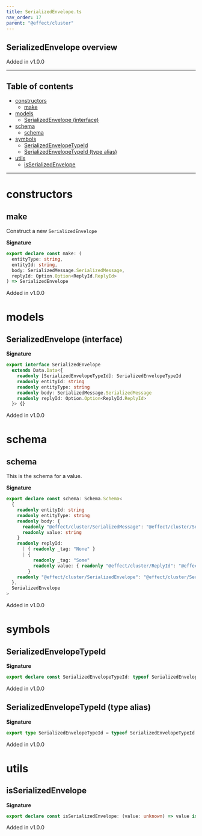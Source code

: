 ```yaml
---
title: SerializedEnvelope.ts
nav_order: 17
parent: "@effect/cluster"
---
```


## SerializedEnvelope overview

Added in v1.0.0

---

<h2 class="text-delta">Table of contents</h2>

- [constructors](#constructors)
  - [make](#make)
- [models](#models)
  - [SerializedEnvelope (interface)](#serializedenvelope-interface)
- [schema](#schema)
  - [schema](#schema-1)
- [symbols](#symbols)
  - [SerializedEnvelopeTypeId](#serializedenvelopetypeid)
  - [SerializedEnvelopeTypeId (type alias)](#serializedenvelopetypeid-type-alias)
- [utils](#utils)
  - [isSerializedEnvelope](#isserializedenvelope)

---

# constructors

## make

Construct a new `SerializedEnvelope`

**Signature**

```ts
export declare const make: (
  entityType: string,
  entityId: string,
  body: SerializedMessage.SerializedMessage,
  replyId: Option.Option<ReplyId.ReplyId>
) => SerializedEnvelope
```

Added in v1.0.0

# models

## SerializedEnvelope (interface)

**Signature**

```ts
export interface SerializedEnvelope
  extends Data.Data<{
    readonly [SerializedEnvelopeTypeId]: SerializedEnvelopeTypeId
    readonly entityId: string
    readonly entityType: string
    readonly body: SerializedMessage.SerializedMessage
    readonly replyId: Option.Option<ReplyId.ReplyId>
  }> {}
```

Added in v1.0.0

# schema

## schema

This is the schema for a value.

**Signature**

```ts
export declare const schema: Schema.Schema<
  {
    readonly entityId: string
    readonly entityType: string
    readonly body: {
      readonly "@effect/cluster/SerializedMessage": "@effect/cluster/SerializedMessage"
      readonly value: string
    }
    readonly replyId:
      | { readonly _tag: "None" }
      | {
          readonly _tag: "Some"
          readonly value: { readonly "@effect/cluster/ReplyId": "@effect/cluster/ReplyId"; readonly value: string }
        }
    readonly "@effect/cluster/SerializedEnvelope": "@effect/cluster/SerializedEnvelope"
  },
  SerializedEnvelope
>
```

Added in v1.0.0

# symbols

## SerializedEnvelopeTypeId

**Signature**

```ts
export declare const SerializedEnvelopeTypeId: typeof SerializedEnvelopeTypeId
```

Added in v1.0.0

## SerializedEnvelopeTypeId (type alias)

**Signature**

```ts
export type SerializedEnvelopeTypeId = typeof SerializedEnvelopeTypeId
```

Added in v1.0.0

# utils

## isSerializedEnvelope

**Signature**

```ts
export declare const isSerializedEnvelope: (value: unknown) => value is SerializedEnvelope
```

Added in v1.0.0
